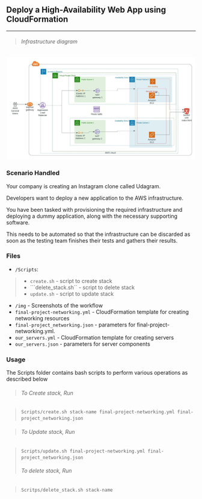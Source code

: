## Deploy a High-Availability Web App using CloudFormation
---
  
> ###### Infrastructure diagram
  
![infrastructure](/img/Erick_Udiagram.jpeg)  

### Scenario Handled  
Your company is creating an Instagram clone called Udagram.

Developers want to deploy a new application to the AWS infrastructure.

You have been tasked with provisioning the required infrastructure and deploying a dummy application, along with the necessary supporting software.

This needs to be automated so that the infrastructure can be discarded as soon as the testing team finishes their tests and gathers their results.  

### Files  

- ```/Scripts```:
> - ```create.sh``` - script to create stack
> - ```delete_stack.sh`` - script to delete stack
> - ```update.sh``` - script to update stack

- ```/img``` - Screenshots of the workflow
- ```final-project-networking.yml``` - CloudFormation template for creating networking resources
- ```final-project_networking.json``` - parameters for final-project-networking.yml.
- ```our_servers.yml``` - CloudFormation template for creating servers
- ```our_servers.json``` - parameters for server components

### Usage

The Scripts folder contains bash scripts to perform various operations as described below  

> ###### To Create stack, Run  

> ```Scripts/create.sh stack-name final-project-networking.yml final-project_networking.json```

> ###### To Update stack, Run  

> ```Scripts/update.sh final-project-networking.yml final-project_networking.json```
> ###### To delete stack, Run

> ```Scritps/delete_stack.sh stack-name```
